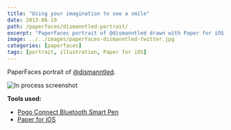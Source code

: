 ```yaml
---
title: "Using your imagination to see a smile"
date: 2013-06-19
path: /paperfaces/dismanntled-portrait/
excerpt: "PaperFaces portrait of @dismanntled drawn with Paper for iOS on an iPad."
image: ../../images/paperfaces-dismanntled-twitter.jpg
categories: [paperfaces]
tags: [portrait, illustration, Paper for iOS]
---
```


PaperFaces portrait of [@dismanntled](https://twitter.com/dismanntled).

![In process screenshot](../../images/paperfaces-dismanntled-process-1-600.jpg)

**Tools used:**

- [Pogo Connect Bluetooth Smart Pen](https://www.amazon.com/gp/product/B009K448L4/ref=as_li_ss_tl?ie=UTF8&camp=1789&creative=390957&creativeASIN=B009K448L4&linkCode=as2&tag=mademist-20)
- [Paper for iOS](https://paper.bywetransfer.com/)
